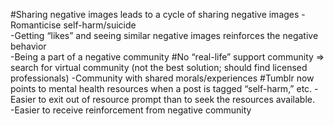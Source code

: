 #Sharing negative images leads to a cycle of sharing negative images
-Romanticise self-harm/suicide  
-Getting “likes” and seeing similar negative images reinforces the negative behavior  
-Being a part of a negative community
#No “real-life” support community => search for virtual community (not the best solution; should find licensed professionals)
-Community with shared morals/experiences
#Tumblr now points to mental health resources when a post is tagged “self-harm,” etc.
-Easier to exit out of resource prompt than to seek the resources available.  
-Easier to receive reinforcement from negative community
